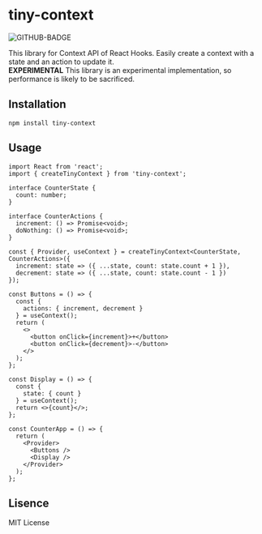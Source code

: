 # tiny-context

![GITHUB-BADGE](https://github.com/benishouga/tiny-context/workflows/Node.js%20CI/badge.svg)

This library for Context API of React Hooks. Easily create a context with a state and an action to update it.<br>
**EXPERIMENTAL** This library is an experimental implementation, so performance is likely to be sacrificed.

## Installation

```
npm install tiny-context
```

## Usage

```tsx
import React from 'react';
import { createTinyContext } from 'tiny-context';

interface CounterState {
  count: number;
}

interface CounterActions {
  increment: () => Promise<void>;
  doNothing: () => Promise<void>;
}

const { Provider, useContext } = createTinyContext<CounterState, CounterActions>({
  increment: state => ({ ...state, count: state.count + 1 }),
  decrement: state => ({ ...state, count: state.count - 1 })
});

const Buttons = () => {
  const {
    actions: { increment, decrement }
  } = useContext();
  return (
    <>
      <button onClick={increment}>+</button>
      <button onClick={decrement}>-</button>
    </>
  );
};

const Display = () => {
  const {
    state: { count }
  } = useContext();
  return <>{count}</>;
};

const CounterApp = () => {
  return (
    <Provider>
      <Buttons />
      <Display />
    </Provider>
  );
};
```

## Lisence

MIT License
